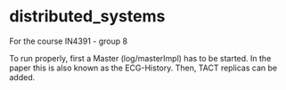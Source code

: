 # distributed_systems
For the course IN4391 - group 8

To run properly, first a Master (log/masterImpl) has to be started. In the paper this is also known as the ECG-History.
Then, TACT replicas can be added.